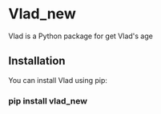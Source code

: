 # Vlad_new

Vlad is a Python package for get Vlad's age

## Installation

You can install Vlad using pip:

### pip install vlad_new
